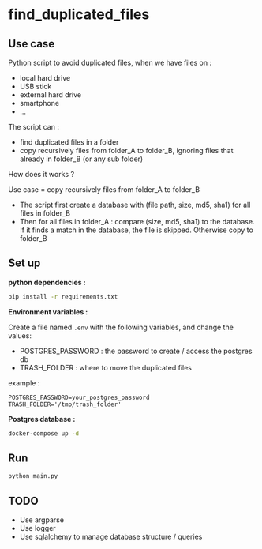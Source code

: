 # find_duplicated_files

## Use case
Python script to avoid duplicated files, when we have files on :
- local hard drive
- USB stick
- external hard drive
- smartphone
- ...

The script can :
- find duplicated files in a folder
- copy recursively files from folder_A to folder_B, ignoring files that already in folder_B (or any sub folder)

How does it works ?

Use case = copy recursively files from folder_A to folder_B
- The script first create a database with (file path, size, md5, sha1) for all files in folder_B
- Then for all files in folder_A : compare (size, md5, sha1) to the database. If it finds a match in the database, the file is skipped. Otherwise copy to folder_B

## Set up
**python dependencies :**
```bash
pip install -r requirements.txt
```

**Environment variables :**

Create a file named `.env` with the following variables, and change the values:
- POSTGRES_PASSWORD : the password to create / access the postgres db
- TRASH_FOLDER : where to move the duplicated files

example :
```
POSTGRES_PASSWORD=your_postgres_password
TRASH_FOLDER='/tmp/trash_folder'
```

**Postgres database :**
```bash
docker-compose up -d
```


## Run
```bash
python main.py
```


## TODO
- Use argparse
- Use logger
- Use sqlalchemy to manage database structure / queries
